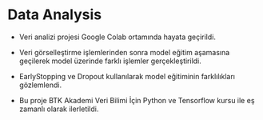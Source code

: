 # Data Analysis
* Veri analizi projesi Google Colab ortamında hayata geçirildi. 

* Veri görselleştirme işlemlerinden sonra model eğitim aşamasına geçilerek model üzerinde farklı işlemler gerçekleştirildi. 

* EarlyStopping ve Dropout kullanılarak model eğitiminin farklılıkları gözlemlendi.

* Bu proje BTK Akademi Veri Bilimi İçin Python ve Tensorflow kursu ile eş zamanlı olarak ilerletildi.
